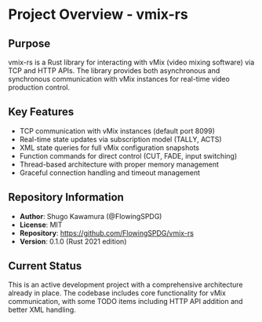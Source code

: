 # Project Overview - vmix-rs

## Purpose
vmix-rs is a Rust library for interacting with vMix (video mixing software) via TCP and HTTP APIs. The library provides both asynchronous and synchronous communication with vMix instances for real-time video production control.

## Key Features
- TCP communication with vMix instances (default port 8099)
- Real-time state updates via subscription model (TALLY, ACTS)
- XML state queries for full vMix configuration snapshots
- Function commands for direct control (CUT, FADE, input switching)
- Thread-based architecture with proper memory management
- Graceful connection handling and timeout management

## Repository Information
- **Author**: Shugo Kawamura (@FlowingSPDG)
- **License**: MIT
- **Repository**: https://github.com/FlowingSPDG/vmix-rs
- **Version**: 0.1.0 (Rust 2021 edition)

## Current Status
This is an active development project with a comprehensive architecture already in place. The codebase includes core functionality for vMix communication, with some TODO items including HTTP API addition and better XML handling.